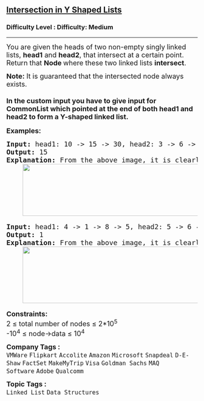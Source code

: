 <h2><a href="https://www.geeksforgeeks.org/problems/intersection-point-in-y-shapped-linked-lists/1">Intersection in Y Shaped Lists</a></h2><h3>Difficulty Level : Difficulty: Medium</h3><hr><div class="problems_problem_content__Xm_eO"><p><span style="font-size: 18px;">You are given the heads of two non-empty singly linked lists, <strong>head1</strong> and <strong>head2</strong>, that intersect at a certain point. Return that <strong>Node </strong>where these two linked lists <strong>intersect</strong>.</span></p>
<p><span style="font-size: 18px;"><strong>Note:</strong>&nbsp;</span><span style="font-family: -apple-system, BlinkMacSystemFont, 'Segoe UI', Roboto, Oxygen, Ubuntu, Cantarell, 'Open Sans', 'Helvetica Neue', sans-serif; font-size: 18px;">It is guaranteed that the intersected node always exists.</span></p>
<h3><span style="font-family: -apple-system, BlinkMacSystemFont, 'Segoe UI', Roboto, Oxygen, Ubuntu, Cantarell, 'Open Sans', 'Helvetica Neue', sans-serif; font-size: 18px;">In the custom input you have to give input for CommonList which pointed at the end of both head1 and head2 to form a Y-shaped linked list.</span></h3>
<p><strong style="font-size: 18px; font-family: -apple-system, BlinkMacSystemFont, 'Segoe UI', Roboto, Oxygen, Ubuntu, Cantarell, 'Open Sans', 'Helvetica Neue', sans-serif;">Examples:</strong></p>
<pre><span style="font-size: 18px;"><strong>Input: </strong>head1: 10 -&gt; 15 -&gt; 30, head2: 3 -&gt; 6 -&gt; 9 -&gt; 15 -&gt; 30
<strong>Output:</strong> 15
<strong>Explanation: </strong>From the above image, it is clearly seen that the common part is 15 -&gt; 30, whose starting point is 15.<br>    <img src="https://media.geeksforgeeks.org/img-practice/prod/addEditProblem/906399/Web/Other/blobid2_1756127894.webp" width="473" height="137"><br></span></pre>
<pre><span style="font-size: 18px;"><strong>Input: </strong>head1: 4 -&gt; 1 -&gt; 8 -&gt; 5, head2: 5 -&gt; 6 -&gt; 1 -&gt; 8 -&gt; 5<br><strong>Output: </strong>1
<strong>Explanation: </strong>From the above image, it is clearly seen that the common part is 1 -&gt; 8 -&gt; 5, whose starting point is 1.<br>    <img src="https://media.geeksforgeeks.org/img-practice/prod/addEditProblem/906399/Web/Other/blobid0_1756127732.webp" width="514" height="149"></span></pre>
<p><strong style="font-size: 18px; font-family: -apple-system, BlinkMacSystemFont, 'Segoe UI', Roboto, Oxygen, Ubuntu, Cantarell, 'Open Sans', 'Helvetica Neue', sans-serif;">Constraints:<br></strong><span style="font-size: 18px;">2 ≤ total number of nodes ≤ 2*10<sup>5</sup><br>-10<sup>4</sup> ≤ node-&gt;data ≤ 10<sup>4</sup></span></p></div><p><span style=font-size:18px><strong>Company Tags : </strong><br><code>VMWare</code>&nbsp;<code>Flipkart</code>&nbsp;<code>Accolite</code>&nbsp;<code>Amazon</code>&nbsp;<code>Microsoft</code>&nbsp;<code>Snapdeal</code>&nbsp;<code>D-E-Shaw</code>&nbsp;<code>FactSet</code>&nbsp;<code>MakeMyTrip</code>&nbsp;<code>Visa</code>&nbsp;<code>Goldman Sachs</code>&nbsp;<code>MAQ Software</code>&nbsp;<code>Adobe</code>&nbsp;<code>Qualcomm</code>&nbsp;<br><p><span style=font-size:18px><strong>Topic Tags : </strong><br><code>Linked List</code>&nbsp;<code>Data Structures</code>&nbsp;
